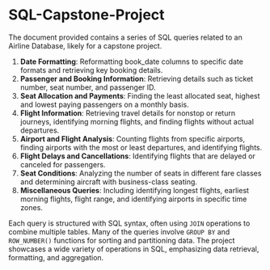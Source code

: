 # SQL-Capstone-Project
The document provided contains a series of SQL queries related to an Airline Database, likely for a capstone project.

1. **Date Formatting**: Reformatting book_date columns to specific date formats and retrieving key booking details.
2. **Passenger and Booking Information**: Retrieving details such as ticket number, seat number, and passenger ID.
3. **Seat Allocation and Payments**: Finding the least allocated seat, highest and lowest paying passengers on a monthly basis.
4. **Flight Information**: Retrieving travel details for nonstop or return journeys, identifying morning flights, and finding flights without actual departures.
5. **Airport and Flight Analysis**: Counting flights from specific airports, finding airports with the most or least departures, and identifying flights.
6. **Flight Delays and Cancellations**: Identifying flights that are delayed or canceled for passengers.
7. **Seat Conditions**: Analyzing the number of seats in different fare classes and determining aircraft with business-class seating.
8. **Miscellaneous Queries**: Including identifying longest flights, earliest morning flights, flight range, and identifying airports in specific time zones.

Each query is structured with SQL syntax, often using `JOIN` operations to combine multiple tables. Many of the queries involve `GROUP BY` and `ROW_NUMBER()` functions for sorting and partitioning data. The project showcases a wide variety of operations in SQL, emphasizing data retrieval, formatting, and aggregation.

